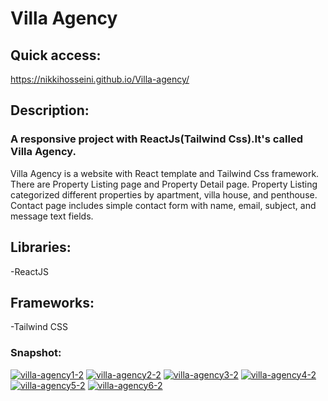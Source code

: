 # Villa Agency

## Quick access:
https://nikkihosseini.github.io/Villa-agency/


## Description:
### A responsive project with ReactJs(Tailwind Css).It's called Villa Agency.
 Villa Agency is a website with React template and Tailwind Css framework. There are Property Listing page and Property Detail page. Property Listing categorized different properties by apartment, villa house, and penthouse. Contact page includes simple contact form with name, email, subject, and message text fields.

## Libraries:
-ReactJS

 ## Frameworks:
 -Tailwind CSS

 ### Snapshot:
<a href="https://ibb.co/B5XVpcsN"><img src="https://i.ibb.co/rRCGjFys/villa-agency1-2.png" alt="villa-agency1-2" border="0"></a>
<a href="https://ibb.co/Jjt39xHJ"><img src="https://i.ibb.co/k2Bmt3XC/villa-agency2-2.png" alt="villa-agency2-2" border="0"></a>
<a href="https://ibb.co/prR3TFCK"><img src="https://i.ibb.co/vvQJWn2d/villa-agency3-2.png" alt="villa-agency3-2" border="0"></a>
<a href="https://ibb.co/5WvmbVyK"><img src="https://i.ibb.co/4ZMzhxG1/villa-agency4-2.png" alt="villa-agency4-2" border="0"></a>
<a href="https://ibb.co/LDLhTb5d"><img src="https://i.ibb.co/1YDJCh6G/villa-agency5-2.png" alt="villa-agency5-2" border="0"></a>
<a href="https://ibb.co/jP2thFjx"><img src="https://i.ibb.co/Mx4dnLJj/villa-agency6-2.png" alt="villa-agency6-2" border="0"></a>
